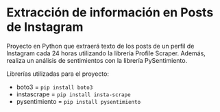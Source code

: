 # Extracción de información en Posts de Instagram
Proyecto en Python que extraerá texto de los posts de un perfil de Instagram cada 24 horas utilizando la librería Profile Scraper. Además, realiza un análisis de sentimientos con la librería PySentimiento.

Librerías utilizadas para el proyecto:
- boto3 = `pip install boto3`
- instascrape = `pip install insta-scrape`
- pysentimiento = `pip install pysentimiento` 
